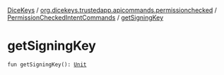 [DiceKeys](../../index.md) / [org.dicekeys.trustedapp.apicommands.permissionchecked](../index.md) / [PermissionCheckedIntentCommands](index.md) / [getSigningKey](./get-signing-key.md)

# getSigningKey

`fun getSigningKey(): `[`Unit`](https://kotlinlang.org/api/latest/jvm/stdlib/kotlin/-unit/index.html)